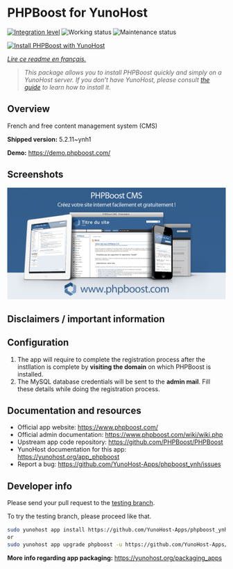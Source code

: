 <!--
N.B.: This README was automatically generated by https://github.com/YunoHost/apps/tree/master/tools/README-generator
It shall NOT be edited by hand.
-->

# PHPBoost for YunoHost

[![Integration level](https://dash.yunohost.org/integration/phpboost.svg)](https://dash.yunohost.org/appci/app/phpboost) ![Working status](https://ci-apps.yunohost.org/ci/badges/phpboost.status.svg) ![Maintenance status](https://ci-apps.yunohost.org/ci/badges/phpboost.maintain.svg)

[![Install PHPBoost with YunoHost](https://install-app.yunohost.org/install-with-yunohost.svg)](https://install-app.yunohost.org/?app=phpboost)

*[Lire ce readme en français.](./README_fr.md)*

> *This package allows you to install PHPBoost quickly and simply on a YunoHost server.
If you don't have YunoHost, please consult [the guide](https://yunohost.org/#/install) to learn how to install it.*

## Overview

French and free content management system (CMS)

**Shipped version:** 5.2.11~ynh1

**Demo:** https://demo.phpboost.com/

## Screenshots

![Screenshot of PHPBoost](./doc/screenshots/01.jpg)

## Disclaimers / important information

## Configuration

1. The app will require to complete the registration process after the instllation is complete by **visiting the domain** on  which PHPBoost is installed.
1. The MySQL database credentials will be sent to the **admin mail**. Fill these details while doing the registration process.

## Documentation and resources

* Official app website: <https://www.phpboost.com/>
* Official admin documentation: <https://www.phpboost.com/wiki/wiki.php>
* Upstream app code repository: <https://github.com/PHPBoost/PHPBoost>
* YunoHost documentation for this app: <https://yunohost.org/app_phpboost>
* Report a bug: <https://github.com/YunoHost-Apps/phpboost_ynh/issues>

## Developer info

Please send your pull request to the [testing branch](https://github.com/YunoHost-Apps/phpboost_ynh/tree/testing).

To try the testing branch, please proceed like that.

``` bash
sudo yunohost app install https://github.com/YunoHost-Apps/phpboost_ynh/tree/testing --debug
or
sudo yunohost app upgrade phpboost -u https://github.com/YunoHost-Apps/phpboost_ynh/tree/testing --debug
```

**More info regarding app packaging:** <https://yunohost.org/packaging_apps>
